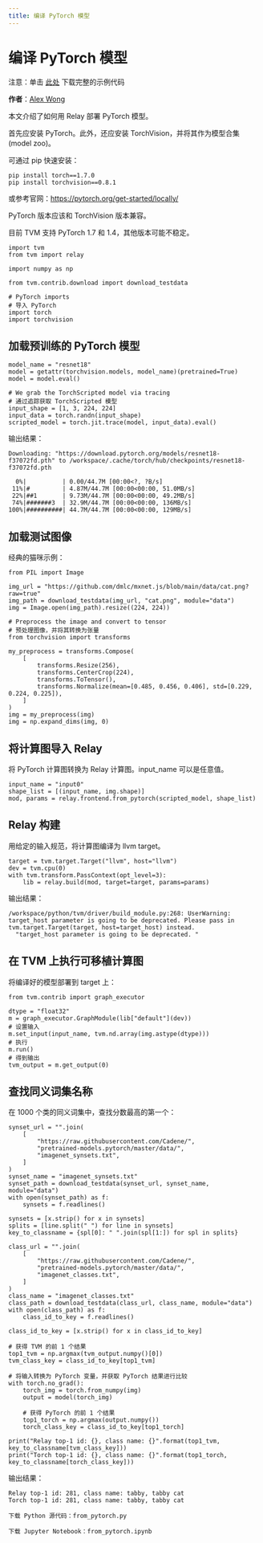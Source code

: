 ```yaml
---
title: 编译 PyTorch 模型
---
```


# 编译 PyTorch 模型

注意：单击 [此处](https://tvm.apache.org/docs/how_to/compile_models/from_pytorch.html#sphx-glr-download-how-to-compile-models-from-pytorch-py) 下载完整的示例代码

**作者**：[Alex Wong](https://github.com/alexwong/)

本文介绍了如何用 Relay 部署 PyTorch 模型。

首先应安装 PyTorch。此外，还应安装 TorchVision，并将其作为模型合集 (model zoo)。

可通过 pip 快速安装：

```plain
pip install torch==1.7.0
pip install torchvision==0.8.1
```

或参考官网：https://pytorch.org/get-started/locally/

PyTorch 版本应该和 TorchVision 版本兼容。

目前 TVM 支持 PyTorch 1.7 和 1.4，其他版本可能不稳定。

```plain
import tvm
from tvm import relay

import numpy as np

from tvm.contrib.download import download_testdata

# PyTorch imports
# 导入 PyTorch
import torch
import torchvision
```

## 加载预训练的 PyTorch 模型

```plain
model_name = "resnet18"
model = getattr(torchvision.models, model_name)(pretrained=True)
model = model.eval()

# We grab the TorchScripted model via tracing
# 通过追踪获取 TorchScripted 模型
input_shape = [1, 3, 224, 224]
input_data = torch.randn(input_shape)
scripted_model = torch.jit.trace(model, input_data).eval()
```

输出结果：

```plain
Downloading: "https://download.pytorch.org/models/resnet18-f37072fd.pth" to /workspace/.cache/torch/hub/checkpoints/resnet18-f37072fd.pth

  0%|          | 0.00/44.7M [00:00<?, ?B/s]
 11%|#         | 4.87M/44.7M [00:00<00:00, 51.0MB/s]
 22%|##1       | 9.73M/44.7M [00:00<00:00, 49.2MB/s]
 74%|#######3  | 32.9M/44.7M [00:00<00:00, 136MB/s]
100%|##########| 44.7M/44.7M [00:00<00:00, 129MB/s]
```

## 加载测试图像

经典的猫咪示例：

```plain
from PIL import Image

img_url = "https://github.com/dmlc/mxnet.js/blob/main/data/cat.png?raw=true"
img_path = download_testdata(img_url, "cat.png", module="data")
img = Image.open(img_path).resize((224, 224))

# Preprocess the image and convert to tensor
# 预处理图像，并将其转换为张量
from torchvision import transforms

my_preprocess = transforms.Compose(
    [
        transforms.Resize(256),
        transforms.CenterCrop(224),
        transforms.ToTensor(),
        transforms.Normalize(mean=[0.485, 0.456, 0.406], std=[0.229, 0.224, 0.225]),
    ]
)
img = my_preprocess(img)
img = np.expand_dims(img, 0)
```

## 将计算图导入 Relay

将 PyTorch 计算图转换为 Relay 计算图。input_name 可以是任意值。

```plain
input_name = "input0"
shape_list = [(input_name, img.shape)]
mod, params = relay.frontend.from_pytorch(scripted_model, shape_list)
```

## Relay 构建

用给定的输入规范，将计算图编译为 llvm target。

```plain
target = tvm.target.Target("llvm", host="llvm")
dev = tvm.cpu(0)
with tvm.transform.PassContext(opt_level=3):
    lib = relay.build(mod, target=target, params=params)
```

输出结果：

```plain
/workspace/python/tvm/driver/build_module.py:268: UserWarning: target_host parameter is going to be deprecated. Please pass in tvm.target.Target(target, host=target_host) instead.
  "target_host parameter is going to be deprecated. "
```

## 在 TVM 上执行可移植计算图

将编译好的模型部署到 target 上：

```plain
from tvm.contrib import graph_executor

dtype = "float32"
m = graph_executor.GraphModule(lib["default"](dev))
# 设置输入
m.set_input(input_name, tvm.nd.array(img.astype(dtype)))
# 执行
m.run()
# 得到输出
tvm_output = m.get_output(0)
```

## 查找同义词集名称

在 1000 个类的同义词集中，查找分数最高的第一个：

```plain
synset_url = "".join(
    [
        "https://raw.githubusercontent.com/Cadene/",
        "pretrained-models.pytorch/master/data/",
        "imagenet_synsets.txt",
    ]
)
synset_name = "imagenet_synsets.txt"
synset_path = download_testdata(synset_url, synset_name, module="data")
with open(synset_path) as f:
    synsets = f.readlines()

synsets = [x.strip() for x in synsets]
splits = [line.split(" ") for line in synsets]
key_to_classname = {spl[0]: " ".join(spl[1:]) for spl in splits}

class_url = "".join(
    [
        "https://raw.githubusercontent.com/Cadene/",
        "pretrained-models.pytorch/master/data/",
        "imagenet_classes.txt",
    ]
)
class_name = "imagenet_classes.txt"
class_path = download_testdata(class_url, class_name, module="data")
with open(class_path) as f:
    class_id_to_key = f.readlines()

class_id_to_key = [x.strip() for x in class_id_to_key]

# 获得 TVM 的前 1 个结果
top1_tvm = np.argmax(tvm_output.numpy()[0])
tvm_class_key = class_id_to_key[top1_tvm]

# 将输入转换为 PyTorch 变量，并获取 PyTorch 结果进行比较
with torch.no_grad():
    torch_img = torch.from_numpy(img)
    output = model(torch_img)

    # 获得 PyTorch 的前 1 个结果
    top1_torch = np.argmax(output.numpy())
    torch_class_key = class_id_to_key[top1_torch]

print("Relay top-1 id: {}, class name: {}".format(top1_tvm, key_to_classname[tvm_class_key]))
print("Torch top-1 id: {}, class name: {}".format(top1_torch, key_to_classname[torch_class_key]))
```

输出结果：

```plain
Relay top-1 id: 281, class name: tabby, tabby cat
Torch top-1 id: 281, class name: tabby, tabby cat
```

`下载 Python 源代码：from_pytorch.py`

`下载 Jupyter Notebook：from_pytorch.ipynb`